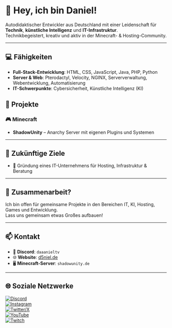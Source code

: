 # 👋 Hey, ich bin Daniel!

Autodidaktischer Entwickler aus Deutschland mit einer Leidenschaft für **Technik**, **künstliche Intelligenz** und **IT-Infrastruktur**.  
Technikbegeistert, kreativ und aktiv in der Minecraft- & Hosting-Community.

---

## 💻 Fähigkeiten

- **Full-Stack-Entwicklung**: HTML, CSS, JavaScript, Java, PHP, Python  
- **Server & Web**: Pterodactyl, Velocity, NGINX, Serververwaltung, Webentwicklung, Automatisierung  
- **IT-Schwerpunkte**: Cybersicherheit, Künstliche Intelligenz (KI)

## 🚀 Projekte

### 🎮 Minecraft
- **ShadowUnity** – Anarchy Server mit eigenen Plugins und Systemen

---

## 🎯 Zukünftige Ziele

- 🏢 Gründung eines IT-Unternehmens für Hosting, Infrastruktur & Beratung  

---

## 🤝 Zusammenarbeit?

Ich bin offen für gemeinsame Projekte in den Bereichen IT, KI, Hosting, Games und Entwicklung.  
Lass uns gemeinsam etwas Großes aufbauen!

---

## 📫 Kontakt

- 💬 **Discord**: `daaanieltv`  
- 🌐 **Website**: [d5niel.de](https://d5niel.de)  
- 🖥️ **Minecraft-Server**: `shadowunity.de`

---

## 🌐 Soziale Netzwerke

[![Discord](https://img.shields.io/badge/profile-%234953c9.svg?style=for-the-badge&logo=discord&logoColor=white)](https://discord.com/users/1213567076997009421)  
[![Instagram](https://img.shields.io/badge/instagram-%23E4405F.svg?style=for-the-badge&logo=instagram&logoColor=white)](https://instagram.com/daaanieltv)  
[![Twitter/X](https://img.shields.io/badge/twitter-%23000000.svg?style=for-the-badge&logo=x&logoColor=white)](https://x.com/DaaaaanielTV)  
[![YouTube](https://img.shields.io/badge/youtube-%23FF0000.svg?style=for-the-badge&logo=youtube&logoColor=white)](https://www.youtube.com/@TechInsightsDE)  
[![Twitch](https://img.shields.io/badge/twitch-%239146FF.svg?style=for-the-badge&logo=twitch&logoColor=white)](https://twitch.tv/daaanieltv)
